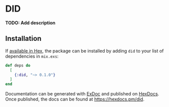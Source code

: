 # DID

**TODO: Add description**

## Installation

If [available in Hex](https://hex.pm/docs/publish), the package can be installed
by adding `did` to your list of dependencies in `mix.exs`:

```elixir
def deps do
  [
    {:did, "~> 0.1.0"}
  ]
end
```

Documentation can be generated with [ExDoc](https://github.com/elixir-lang/ex_doc)
and published on [HexDocs](https://hexdocs.pm). Once published, the docs can
be found at <https://hexdocs.pm/did>.

